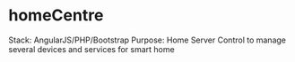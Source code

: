homeCentre
==========

Stack: AngularJS/PHP/Bootstrap
Purpose: Home Server Control to manage several devices and services for smart home
